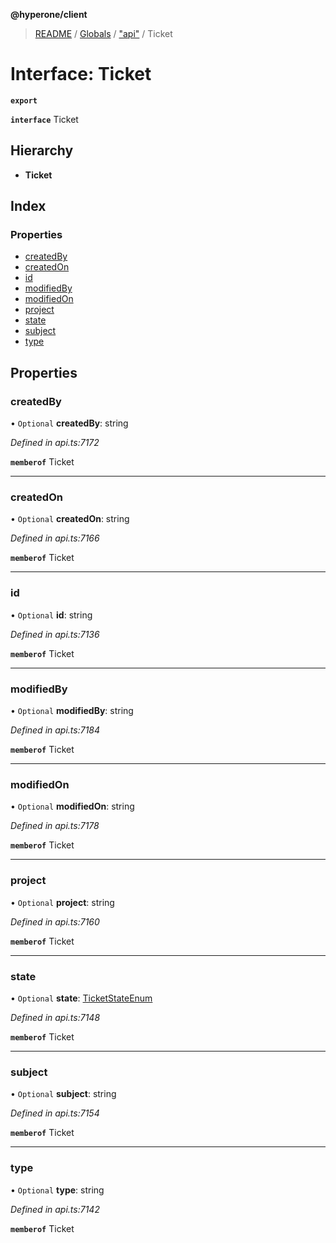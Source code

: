 **@hyperone/client**

> [README](../README.md) / [Globals](../globals.md) / ["api"](../modules/_api_.md) / Ticket

# Interface: Ticket

**`export`** 

**`interface`** Ticket

## Hierarchy

* **Ticket**

## Index

### Properties

* [createdBy](_api_.ticket.md#createdby)
* [createdOn](_api_.ticket.md#createdon)
* [id](_api_.ticket.md#id)
* [modifiedBy](_api_.ticket.md#modifiedby)
* [modifiedOn](_api_.ticket.md#modifiedon)
* [project](_api_.ticket.md#project)
* [state](_api_.ticket.md#state)
* [subject](_api_.ticket.md#subject)
* [type](_api_.ticket.md#type)

## Properties

### createdBy

• `Optional` **createdBy**: string

*Defined in api.ts:7172*

**`memberof`** Ticket

___

### createdOn

• `Optional` **createdOn**: string

*Defined in api.ts:7166*

**`memberof`** Ticket

___

### id

• `Optional` **id**: string

*Defined in api.ts:7136*

**`memberof`** Ticket

___

### modifiedBy

• `Optional` **modifiedBy**: string

*Defined in api.ts:7184*

**`memberof`** Ticket

___

### modifiedOn

• `Optional` **modifiedOn**: string

*Defined in api.ts:7178*

**`memberof`** Ticket

___

### project

• `Optional` **project**: string

*Defined in api.ts:7160*

**`memberof`** Ticket

___

### state

• `Optional` **state**: [TicketStateEnum](../enums/_api_.ticketstateenum.md)

*Defined in api.ts:7148*

**`memberof`** Ticket

___

### subject

• `Optional` **subject**: string

*Defined in api.ts:7154*

**`memberof`** Ticket

___

### type

• `Optional` **type**: string

*Defined in api.ts:7142*

**`memberof`** Ticket
